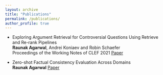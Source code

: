 ```yaml
---
layout: archive
title: "Publications"
permalink: /publications/
author_profile: true
---
```

* Exploring Argument Retrieval for Controversial Questions Using Retrieve and Re-rank Pipelines \
**Raunak Agarwal**, Andrei Koniaev and Robin Schaefer \
Proceedings of the Working Notes of CLEF 2021 [Paper](http://ceur-ws.org/Vol-2936/paper-206.pdf)

* Zero-shot Factual Consistency Evaluation Across Domains \
**Raunak Agarwal**
[Paper](https://arxiv.org/abs/2408.04114)
